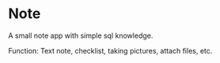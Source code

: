 # Note

A small note app with simple sql knowledge.

Function: Text note, checklist, taking pictures, attach files, etc.
